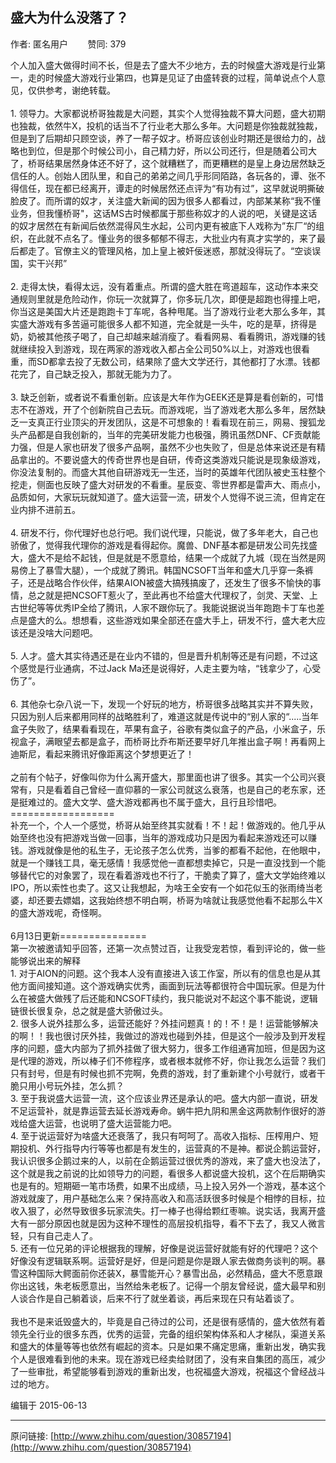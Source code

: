 ## 盛大为什么没落了？

作者: 匿名用户&nbsp;&nbsp;&nbsp;&nbsp;&nbsp;&nbsp;&nbsp;&nbsp;赞同: 379


个人加入盛大做得时间不长，但是去了盛大不少地方，去的时候盛大游戏是行业第一，走的时候盛大游戏行业第四，也算是见证了由盛转衰的过程，简单说点个人意见，仅供参考，谢绝转载。<br><br>1. 领导力。大家都说桥哥独裁是大问题，其实个人觉得独裁不算大问题，盛大初期也独裁，依然牛X，投机的话当不了行业老大那么多年。大问题是你独裁就独裁，但是到了后期却只顾空谈，养了一帮子奴才。桥哥应该创业时期还是很给力的，战略也到位，但是那个时候公司小，自己精力好，所以公司还行，但是随着公司大了，桥哥结果居然身体还不好了，这个就糟糕了，而更糟糕的是皇上身边居然缺乏信任的人。创始人团队里，和自己的弟弟之间几乎形同陌路，各玩各的，谭、张不得信任，现在都已经离开，谭走的时候居然还点评为“有功有过”，这早就说明撕破脸皮了。而所谓的奴才，关注盛大新闻的因为很多人都看过，内部某某称“我不懂业务，但我懂桥哥"，这话MS古时候都属于那些称奴才的人说的吧，关键是这话的奴才居然在有新闻后依然混得风生水起，公司内更有被底下人戏称为”东厂“的组织，在此就不点名了。懂业务的很多郁郁不得志，大批业内有真才实学的，来了最后都走了。官僚主义的管理风格，加上皇上被奸佞迷惑，那就没得玩了。“空谈误国，实干兴邦”<br><br>2. 走得太快，看得太远，没有着重点。所谓的盛大胜在弯道超车，这动作本来交通规则里就是危险动作，你玩一次就算了，你多玩几次，即便是超跑也得撞上吧，你当这是美国大片还是跑跑卡丁车呢，各种甩尾。当了游戏行业老大那么多年，其实盛大游戏有多苦逼可能很多人都不知道，完全就是一头牛，吃的是草，挤得是奶，奶被其他孩子喝了，自己却越来越消瘦了。看看网易、看看腾讯，游戏赚的钱就继续投入到游戏，现在两家的游戏收入都占全公司50%以上，对游戏也很看重，而SD都拿去投了无数公司，结果除了盛大文学还行，其他都打了水漂。钱都花完了，自己缺乏投入，那就无能为力了。<br><br>3. 缺乏创新，或者说不看重创新。应该是大年作为GEEK还是算是看创新的，可惜志不在游戏，开了个创新院自己去玩。而游戏呢，当了游戏老大那么多年，居然缺乏一支真正行业顶尖的开发团队，这是不可想象的！看看现在前三，网易、搜狐龙头产品都是自我创新的，当年的完美研发能力也极强，腾讯虽然DNF、CF贡献能力强，但是人家也研发了很多产品啊，虽然不少也失败了，但是总体来说还是有精品拿出的。不要说盛大的传奇世界也是自研，传奇这类游戏只能说是现象级游戏，你没法复制的。而盛大其他自研游戏无一生还，当时的英雄年代团队被史玉柱整个挖走，侧面也反映了盛大对研发的不看重。星辰变、零世界都是雷声大、雨点小，品质如何，大家玩玩就知道了。盛大运营一流，研发个人觉得不说三流，但肯定在业内排不进前五。<br><br>4. 研发不行，你代理好也总行吧。我们说代理，只能说，做了多年老大，自己也骄傲了，觉得我代理你的游戏是看得起你。魔兽、DNF基本都是研发公司先找盛大，盛大不是给不起钱，但是就是不愿意给，结果一个成就了九城（现在当然是网易傍上了暴雪大腿），一个成就了腾讯。韩国NCSOFT当年和盛大几乎穿一条裤子，还是战略合作伙伴，结果AION被盛大搞残搞废了，还发生了很多不愉快的事情，总之就是把NCSOFT惹火了，至此再也不给盛大代理权了，剑灵、天堂、上古世纪等等优秀IP全给了腾讯，人家不跟你玩了。我能说据说当年跑跑卡丁车也差点是盛大的么。想想看，这些游戏如果全部还在盛大手上，研发不行，盛大老大应该还是没啥大问题吧。<br><br>5. 人才。盛大其实待遇还是在业内不错的，但是晋升机制等还是有问题，不过这个感觉是行业通病，不过Jack Ma还是说得好，人走主要为啥，“钱拿少了，心受伤了”。<br><br>6. 其他杂七杂八说一下，发现一个好玩的地方，桥哥很多战略其实并不算失败，只因为别人后来都用同样的战略胜利了，难道这就是传说中的“别人家的“.....当年盒子失败了，结果看看现在，苹果有盒子，谷歌有类似盒子的产品，小米盒子，乐视盒子，满眼望去都是盒子，而桥哥比乔布斯还要早好几年推出盒子啊！再看网上迪斯尼，看起来腾讯好像距离这个梦想更近了！<br><br>之前有个帖子，好像叫你为什么离开盛大，那里面也讲了很多。其实一个公司兴衰常有，只是看着自己曾经一直仰慕的一家公司就这么衰落，也是自己的老东家，还是挺难过的。盛大文学、盛大游戏都再也不属于盛大，且行且珍惜吧。<br>==================<br>补充一个，个人一个感觉，桥哥从始至终其实就看！不！起！做游戏的。他几乎从始至终也没有把游戏当做一回事，当年的游戏成功只是因为看起来游戏还可以赚钱。游戏就像是他的私生子，无论孩子怎么优秀，当爹的都看不起他，在他眼中，就是一个赚钱工具，毫无感情！我感觉他一直都想卖掉它，只是一直没找到一个能够替代它的对象罢了，现在看着游戏也不行了，干脆卖了算了，盛大文学始终难以IPO，所以索性也卖了。这又让我想起，为啥王全安有一个如花似玉的张雨绮当老婆，却还要去嫖娼，这我始终想不明白啊，桥哥为啥就让我感觉他看不起那么牛X的盛大游戏呢，奇怪啊。<br><br>6月13日更新===============<br>第一次被邀请知乎回答，还第一次点赞过百，让我受宠若惊，看到评论的，做一些能够说出来的解释<br>1. 对于AION的问题。这个我本人没有直接进入该工作室，所以有的信息也是从其他方面间接知道。这个游戏确实优秀，画面到玩法等都很符合中国玩家。但是为什么在被盛大做残了后还能和NCSOFT续约，我只能说对不起这个事不能说，逻辑链很长很复杂，总之就是盛大骄傲过头。<br>2. 很多人说外挂那么多，运营还能好？外挂问题真！的！不！是！运营能够解决的啊！！我也很讨厌外挂，我做过的游戏也碰到外挂，但是这个一般涉及到开发程序的问题，盛大内部为了抓外挂做了很大努力，很多工作组通宵加班，但是因为这是代理的游戏，所以棒子们不修程序，或者根本就修不好，你让我怎么运营？我们只有封号，但是有时候也抓不完啊，免费的游戏，封了重新建个小号就行，或者干脆只用小号玩外挂，怎么抓？<br>3. 至于我说盛大运营一流，这个应该业界还是承认的吧。盛大内部一直说，研发不足运营补，就是靠运营去延长游戏寿命。蜗牛把九阴和黑金这两款制作很好的游戏给盛大运营，也说明了盛大运营能力吧。<br>4. 至于说运营好为啥盛大还衰落了，我只有呵呵了。高收入指标、压榨用户、短期投机、外行指导内行等等也都是有发生的，运营真的不是神。都说企鹅运营好，我认识很多企鹅过来的人，以前在企鹅运营过很优秀的游戏，来了盛大也没法了，这个就是我之前说的比如领导力的问题，看很多人都说盛大投机，这个在后期确实也是有的。短期砸一笔市场费，如果不出成绩，马上投入另外一个游戏，基本这个游戏就废了，用户基础怎么来？保持高收入和高活跃很多时候是个相悖的目标，拉收入狠了，必然导致很多玩家流失。打一棒子也得给颗红枣嘛。说实话，我离开盛大有一部分原因也就是因为这种不理性的高层投机指导，看不下去了，我又人微言轻，只有自己走人了。<br>5. 还有一位兄弟的评论根据我的理解，好像是说运营好就能有好的代理吧？这个好像没有逻辑联系啊。运营好是好，但是问题是你是跟人家去做商务谈判的啊。暴雪这种国际大鳄面前你还装X，暴雪能开心？暴雪出品，必然精品，盛大不愿意跟你出这钱，朱老板愿意出，当然给朱老板了。记得一个朋友曾经说，盛大最早和别人谈合作是自己躺着谈，后来不行了就坐着谈，再后来现在只有站着谈了。<br><br>我也不是来诋毁盛大的，毕竟是自己待过的公司，还是很有感情的，盛大依然有着领先全行业的很多东西，优秀的运营，完备的组织架构体系和人才梯队，渠道关系和盛大的体量等等也依然有崛起的资本。只是如果不痛定思痛，重新出发，确实我个人是很难看到他的未来。现在游戏已经卖给财团了，没有来自集团的高压，减少了一些审批，希望能够看到游戏的重新出发，也祝福盛大游戏，祝福这个曾经战斗过的地方。



编辑于 2015-06-13



---
原问链接: [http://www.zhihu.com/question/30857194](http://www.zhihu.com/question/30857194)